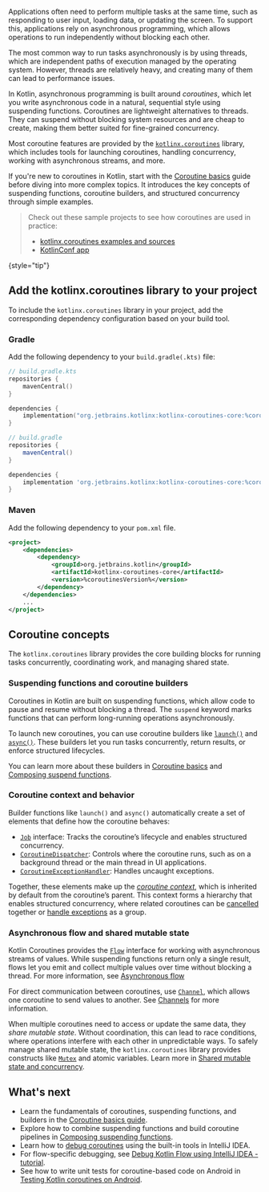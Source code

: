 [//]: # (title: Coroutines)

Applications often need to perform multiple tasks at the same time, such as responding to user input, loading data, or updating the screen.
To support this, applications rely on asynchronous programming, which allows operations to run independently without blocking each other.

The most common way to run tasks asynchronously is by using threads, which are independent paths of execution managed by the operating system.
However, threads are relatively heavy, and creating many of them can lead to performance issues.

In Kotlin, asynchronous programming is built around _coroutines_, which let you write asynchronous code in a natural, sequential style using suspending functions.
Coroutines are lightweight alternatives to threads.
They can suspend without blocking system resources and are cheap to create, making them better suited for fine-grained concurrency.

Most coroutine features are provided by the [`kotlinx.coroutines`](https://github.com/Kotlin/kotlinx.coroutines) library,
which includes tools for launching coroutines, handling concurrency, working with asynchronous streams, and more.

If you're new to coroutines in Kotlin, start with the [Coroutine basics](coroutines-basics.md) guide before diving into more complex topics.
It introduces the key concepts of suspending functions, coroutine builders, and structured concurrency through simple examples.

> Check out these sample projects to see how coroutines are used in practice: 
>
> * [kotlinx.coroutines examples and sources](https://github.com/Kotlin/kotlin-coroutines/tree/master/examples)
> * [KotlinConf app](https://github.com/JetBrains/kotlinconf-app)
> 
{style="tip"}

## Add the kotlinx.coroutines library to your project

To include the `kotlinx.coroutines` library in your project, add the corresponding dependency configuration based on your build tool.

### Gradle

Add the following dependency to your `build.gradle(.kts)` file:

<tabs group="build-tool">
<tab title="Kotlin" group-key="kotlin">

```kotlin
// build.gradle.kts
repositories {
    mavenCentral()
}

dependencies {
    implementation("org.jetbrains.kotlinx:kotlinx-coroutines-core:%coroutinesVersion%")
}
```

</tab>
<tab title="Groovy" group-key="groovy">

```groovy
// build.gradle
repositories {
    mavenCentral()
}

dependencies {
    implementation 'org.jetbrains.kotlinx:kotlinx-coroutines-core:%coroutinesVersion%'
}
```
</tab>
</tabs>

### Maven

Add the following dependency to your `pom.xml` file.

```xml
<project>
    <dependencies>
        <dependency>
            <groupId>org.jetbrains.kotlin</groupId>
            <artifactId>kotlinx-coroutines-core</artifactId>
            <version>%coroutinesVersion%</version>
        </dependency>
    </dependencies>
    ...
</project>
```

## Coroutine concepts

The `kotlinx.coroutines` library provides the core building blocks for running tasks concurrently, coordinating work, and managing shared state.

### Suspending functions and coroutine builders

Coroutines in Kotlin are built on suspending functions, which allow code to pause and resume without blocking a thread.
The `suspend` keyword marks functions that can perform long-running operations asynchronously.

To launch new coroutines, you can use coroutine builders like [`launch()`](https://kotlinlang.org/api/kotlinx.coroutines/kotlinx-coroutines-core/kotlinx.coroutines/launch.html) and [`async()`](https://kotlinlang.org/api/kotlinx.coroutines/kotlinx-coroutines-core/kotlinx.coroutines/async.html).
These builders let you run tasks concurrently, return results, or enforce structured lifecycles.

You can learn more about these builders in [Coroutine basics](coroutine-basics.md) and [Composing suspend functions](coroutines-and-channels.md).

### Coroutine context and behavior

Builder functions like `launch()` and `async()` automatically create a set of elements that define how the coroutine behaves:

* [`Job`](https://kotlinlang.org/api/kotlinx.coroutines/kotlinx-coroutines-core/kotlinx.coroutines/-job/) interface: Tracks the coroutine’s lifecycle and enables structured concurrency.
* [`CoroutineDispatcher`](https://kotlinlang.org/api/kotlinx.coroutines/kotlinx-coroutines-core/kotlinx.coroutines/-coroutine-dispatcher/): Controls where the coroutine runs, such as on a background thread or the main thread in UI applications.
* [`CoroutineExceptionHandler`](https://kotlinlang.org/api/kotlinx.coroutines/kotlinx-coroutines-core/kotlinx.coroutines/-coroutine-exception-handler/): Handles uncaught exceptions.

Together, these elements make up the [_coroutine context_](coroutine-context-and-dispatchers.md), which is inherited by default from the coroutine’s parent.
This context forms a hierarchy that enables structured concurrency, where related coroutines can be [cancelled](cancellation-and-timeouts.md) together or [handle exceptions](exception-handling.md) as a group.

### Asynchronous flow and shared mutable state

Kotlin Coroutines provides the [`Flow`](https://kotlinlang.org/api/kotlinx.coroutines/kotlinx-coroutines-core/kotlinx.coroutines.flow/-flow/) interface for working with asynchronous streams of values.
While suspending functions return only a single result, flows let you emit and collect multiple values over time without blocking a thread.
For more information, see [Asynchronous flow](flow.md)

For direct communication between coroutines, use [`Channel`](https://kotlinlang.org/api/kotlinx.coroutines/kotlinx-coroutines-core/kotlinx.coroutines.channels/-channel/), which allows one coroutine to send values to another.
See [Channels](channels.md) for more information.

When multiple coroutines need to access or update the same data, they _share mutable state_.
Without coordination, this can lead to race conditions, where operations interfere with each other in unpredictable ways.
To safely manage shared mutable state, the `kotlinx.coroutines` library provides constructs like [`Mutex`](https://kotlinlang.org/api/kotlinx.coroutines/kotlinx-coroutines-core/kotlinx.coroutines.sync/-mutex/) and atomic variables.
Learn more in [Shared mutable state and concurrency](shared-mutable-state-and-concurrency.md).

## What's next

* Learn the fundamentals of coroutines, suspending functions, and builders in the [Coroutine basics guide](coroutines-basics.md).
* Explore how to combine suspending functions and build coroutine pipelines in [Composing suspending functions](coroutine-context-and-dispatchers.md).
* Learn how to [debug coroutines](debug-coroutines-with-idea.md) using the built-in tools in IntelliJ IDEA.
* For flow-specific debugging, see [Debug Kotlin Flow using IntelliJ IDEA - tutorial](debug-flow-with-idea.md).
* See how to write unit tests for coroutine-based code on Android in [Testing Kotlin coroutines on Android](https://developer.android.com/kotlin/coroutines/test).
